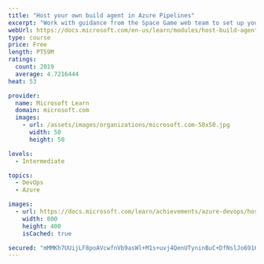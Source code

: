 ```yaml
---
title: "Host your own build agent in Azure Pipelines"
excerpt: "Work with guidance from the Space Game web team to set up your build agent running on-premises or on an Azure virtual machine running in the cloud."
webUrl: https://docs.microsoft.com/en-us/learn/modules/host-build-agent/
type: course
price: Free
length: PT59M
ratings:
  count: 2019
  average: 4.7216444
heat: 53

provider:
  name: Microsoft Learn
  domain: microsoft.com
  images:
    - url: /assets/images/organizations/microsoft.com-50x50.jpg
      width: 50
      height: 50

levels:
  - Intermediate

topics:
  - DevOps
  - Azure

images:
  - url: https://docs.microsoft.com/learn/achievements/azure-devops/host-your-own-build-server-in-your-build-pipeline-social.png
    width: 800
    height: 400
    isCached: true

secured: "mMMKh7UUijLF8poAVcwfnVb9asWl+M1s+uvj4QenUTyninBuC+DfNslJo6916Wx0vaFWpfn7vGfXl8EpZjfuwstkha5wJbq9hNy84W40VmInmpOpm523f9IbUZoXxHO0LoYA7t6vtqmbP+a4RDwhMy9Mwm4KT4LhFJ/LFZVgItZOqiIFqfThPVYN4Cuu6vwOypQBkiiuUAGUvi/3j+2TYlNEbxQxzEgjx/eZbSMAPUqPfraaEf99UOxDVDjUNz2ejHFBq3b2EiSysMfWJfJl50U2FiVFizoz3hxnaOPhqGzouvObLiC9QRuWMHQP6nHk1OrE0jhMYQgLvAhjYNB97dDeXLGKguoO/8Z+btsD55ddqXQ1Tz9EfzWE9G3JBrl37J9jfgf3oAn0MX+WmCkVCDXsQM6xXv1aJd+7u3rn+EQ=;w7D/TSHypboxBjwehBJyKA=="
---
```


